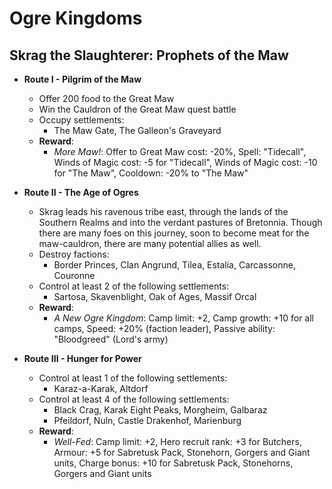# Ogre Kingdoms

## Skrag the Slaughterer: Prophets of the Maw

* **Route I - Pilgrim of the Maw**
  * Offer 200 food to the Great Maw
  * Win the Cauldron of the Great Maw quest battle
  * Occupy settlements:
    * The Maw Gate, The Galleon's Graveyard
  * **Reward**:
    * _More Maw!_: Offer to Great Maw cost: -20%, Spell: "Tidecall", Winds of Magic cost: -5 for "Tidecall", Winds of 
    Magic cost: -10 for "The Maw", Cooldown: -20% to "The Maw"

* **Route II - The Age of Ogres**
  * Skrag leads his ravenous tribe east, through the lands of the Southern Realms and into the verdant pastures of 
  Bretonnia. Though there are many foes on this journey, soon to become meat for the maw-cauldron, there are many 
  potential allies as well.
  * Destroy factions:
    * Border Princes, Clan Angrund, Tilea, Estalia, Carcassonne, Couronne
  * Control at least 2 of the following settlements:
    * Sartosa, Skavenblight, Oak of Ages, Massif Orcal
  * **Reward**:
    * _A New Ogre Kingdom_: Camp limit: +2, Camp growth: +10 for all camps, Speed: +20% (faction leader), Passive 
    ability: "Bloodgreed" (Lord's army)

* **Route III - Hunger for Power**
  * Control at least 1 of the following settlements:
    * Karaz-a-Karak, Altdorf
  * Control at least 4 of the following settlements:
    * Black Crag, Karak Eight Peaks, Morgheim, Galbaraz
    * Pfeildorf, Nuln, Castle Drakenhof, Marienburg
  * **Reward**:
    * _Well-Fed_: Camp limit: +2, Hero recruit rank: +3 for Butchers, Armour: +5 for Sabretusk Pack, Stonehorn, Gorgers 
    and Giant units, Charge bonus: +10 for Sabretusk Pack, Stonehorns, Gorgers and Giant units